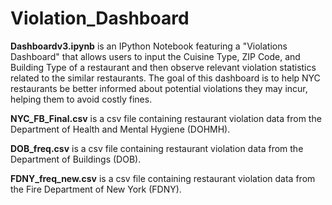 # Violation_Dashboard
<b>Dashboardv3.ipynb</b> is an IPython Notebook featuring a "Violations Dashboard" that allows users to input the Cuisine Type, ZIP Code, and Building Type of a restaurant and then observe relevant violation statistics related to the similar restaurants. The goal of this dashboard is to help NYC restaurants be better informed about potential violations they may incur, helping them to avoid costly fines.

<b>NYC_FB_Final.csv</b> is a csv file containing restaurant violation data from the Department of Health and Mental Hygiene (DOHMH).

<b>DOB_freq.csv</b> is a csv file containing restaurant violation data from the Department of Buildings (DOB).

<b>FDNY_freq_new.csv</b> is a csv file containing restaurant violation data from the Fire Department of New York (FDNY).
